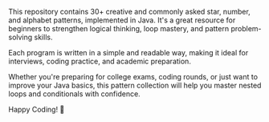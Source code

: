 This repository contains 30+ creative and commonly asked star, number, and alphabet patterns, implemented in Java. It's a great resource for beginners to strengthen logical thinking, loop mastery, and pattern problem-solving skills.

Each program is written in a simple and readable way, making it ideal for interviews, coding practice, and academic preparation.

Whether you're preparing for college exams, coding rounds, or just want to improve your Java basics, this pattern collection will help you master nested loops and conditionals with confidence.

Happy Coding! 🚀
